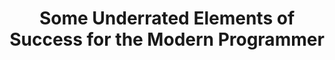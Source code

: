 ---
layout: sketchnote
title: Some Underrated Elements of Success for the Modern Programmer
categories: [ presentations, sketchnotes ]
sketchnote:
  url: "/img/posts/elements-underrated-success/underrated-elements-success.png"
  alt: "the modern programmer"
  source:
    name: "Some Underrated Elements of Success for the Modern Programmer"
    url: "https://www.youtube.com/watch?v=mbcV_Qdb7Ts"
  speaker:
    name: "J. B. Rainsberger"
    url: "https://twitter.com/jbrains"
thumbnail: "/img/posts/elements-underrated-success/thumbnail-420x255.png"
alttext: sketchnote
---
